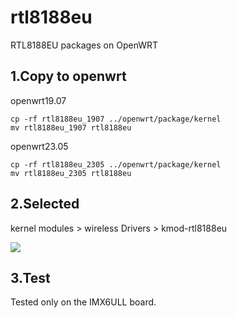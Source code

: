 # rtl8188eu
RTL8188EU packages on OpenWRT

## 1.Copy to openwrt

openwrt19.07

```
cp -rf rtl8188eu_1907 ../openwrt/package/kernel
mv rtl8188eu_1907 rtl8188eu
```

openwrt23.05

```
cp -rf rtl8188eu_2305 ../openwrt/package/kernel
mv rtl8188eu_2305 rtl8188eu
```

## 2.Selected

kernel modules > wireless Drivers > kmod-rtl8188eu

![](https://note.youdao.com/yws/api/personal/file/WEBff0a7e371a398263d50032eb5b0f3025?method=download&shareKey=e3dca0dbb226d2b1cc0ebd21a0c87b23)

## 3.Test

Tested only on the IMX6ULL board.
